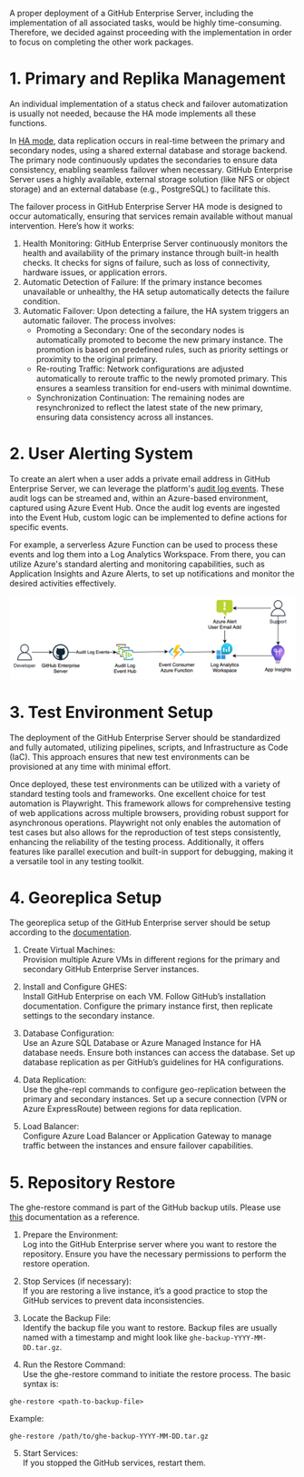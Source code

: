 A proper deployment of a GitHub Enterprise Server, including the implementation of all associated tasks, would be highly time-consuming. Therefore, we decided against proceeding with the implementation in order to focus on completing the other work packages.

# 1. Primary and Replika Management
An individual implementation of a status check and failover automatization is usually not needed, because the HA mode implements all these functions. 

In [HA mode](https://docs.github.com/en/enterprise-server@3.10/admin/monitoring-and-managing-your-instance/configuring-high-availability/about-high-availability-configuration), data replication occurs in real-time between the primary and secondary nodes, using a shared external database and storage backend. The primary node continuously updates the secondaries to ensure data consistency, enabling seamless failover when necessary. GitHub Enterprise Server uses a highly available, external storage solution (like NFS or object storage) and an external database (e.g., PostgreSQL) to facilitate this.

The failover process in GitHub Enterprise Server HA mode is designed to occur automatically, ensuring that services remain available without manual intervention. Here’s how it works:
1.	Health Monitoring: GitHub Enterprise Server continuously monitors the health and availability of the primary instance through built-in health checks. It checks for signs of failure, such as loss of connectivity, hardware issues, or application errors.
2.	Automatic Detection of Failure: If the primary instance becomes unavailable or unhealthy, the HA setup automatically detects the failure condition.
3.	Automatic Failover: Upon detecting a failure, the HA system triggers an automatic failover. The process involves:
    - Promoting a Secondary: One of the secondary nodes is automatically promoted to become the new primary instance. The promotion is based on predefined rules, such as priority settings or proximity to the original primary.
    - Re-routing Traffic: Network configurations are adjusted automatically to reroute traffic to the newly promoted primary. This ensures a seamless transition for end-users with minimal downtime.
    - Synchronization Continuation: The remaining nodes are resynchronized to reflect the latest state of the new primary, ensuring data consistency across all instances.

# 2. User Alerting System
To create an alert when a user adds a private email address in GitHub Enterprise Server, we can leverage the platform's [audit log events](https://docs.github.com/en/enterprise-cloud@latest/admin/monitoring-activity-in-your-enterprise/reviewing-audit-logs-for-your-enterprise/audit-log-events-for-your-enterprise#user_email). These audit logs can be streamed and, within an Azure-based environment, captured using Azure Event Hub. Once the audit log events are ingested into the Event Hub, custom logic can be implemented to define actions for specific events.

For example, a serverless Azure Function can be used to process these events and log them into a Log Analytics Workspace. From there, you can utilize Azure's standard alerting and monitoring capabilities, such as Application Insights and Azure Alerts, to set up notifications and monitor the desired activities effectively.

![](/audit_log_stream.drawio.png)

# 3. Test Environment Setup
The deployment of the GitHub Enterprise Server should be standardized and fully automated, utilizing pipelines, scripts, and Infrastructure as Code (IaC). This approach ensures that new test environments can be provisioned at any time with minimal effort.

Once deployed, these test environments can be utilized with a variety of standard testing tools and frameworks. One excellent choice for test automation is Playwright. This framework allows for comprehensive testing of web applications across multiple browsers, providing robust support for asynchronous operations. Playwright not only enables the automation of test cases but also allows for the reproduction of test steps consistently, enhancing the reliability of the testing process. Additionally, it offers features like parallel execution and built-in support for debugging, making it a versatile tool in any testing toolkit.


# 4. Georeplica Setup
The georeplica setup of the GitHub Enterprise server should be setup according to the [documentation](https://docs.github.com/en/enterprise-server@3.10/admin/monitoring-and-managing-your-instance/configuring-high-availability/creating-a-high-availability-replica#creating-geo-replication-replicas). 

1. Create Virtual Machines:  
Provision multiple Azure VMs in different regions for the primary and secondary GitHub Enterprise Server instances.

2. Install and Configure GHES:  
Install GitHub Enterprise on each VM. Follow GitHub’s installation documentation.
Configure the primary instance first, then replicate settings to the secondary instance.

3. Database Configuration:  
Use an Azure SQL Database or Azure Managed Instance for HA database needs. Ensure both instances can access the database.
Set up database replication as per GitHub’s guidelines for HA configurations.

4. Data Replication:  
Use the ghe-repl commands to configure geo-replication between the primary and secondary instances.
Set up a secure connection (VPN or Azure ExpressRoute) between regions for data replication.

5. Load Balancer:  
Configure Azure Load Balancer or Application Gateway to manage traffic between the instances and ensure failover capabilities.

# 5. Repository Restore
The ghe-restore command is part of the GitHub backup utils. Please use [this](https://github.com/github/backup-utils/blob/master/docs/README.md) documentation as a reference.

1. Prepare the Environment:  
Log into the GitHub Enterprise server where you want to restore the repository.
Ensure you have the necessary permissions to perform the restore operation.

2. Stop Services (if necessary):  
If you are restoring a live instance, it’s a good practice to stop the GitHub services to prevent data inconsistencies.

3. Locate the Backup File:   
Identify the backup file you want to restore. Backup files are usually named with a timestamp and might look like ```ghe-backup-YYYY-MM-DD.tar.gz```.

4. Run the Restore Command:  
Use the ghe-restore command to initiate the restore process. The basic syntax is:
```
ghe-restore <path-to-backup-file>
```
Example:
```
ghe-restore /path/to/ghe-backup-YYYY-MM-DD.tar.gz
```

5. Start Services:  
If you stopped the GitHub services, restart them.
